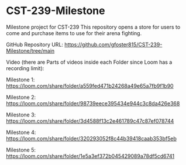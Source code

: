 # CST-239-Milestone
Milestone project for CST-239
This repository opens a store for users to come and purchase items to use for their arena fighting.

GitHub Repository URL:
https://github.com/gfoster815/CST-239-Milestone/tree/main

Video (there are Parts of videos inside each Folder since Loom has a recording limit):

Milestone 1:
https://loom.com/share/folder/a559fed471b24268a49e65a7fb9f1b90

Milestone 2:
https://loom.com/share/folder/98739eece395434e944c3c8da426e368

Milestone 3:
https://loom.com/share/folder/3d4588f13c2e461789c47c87ef078744

Milestone 4:
https://loom.com/share/folder/320293052f8c44b39418caab353bf5eb

Milestone 5:
https://loom.com/share/folder/1e5a3ef372b045429089a78df5cd6741